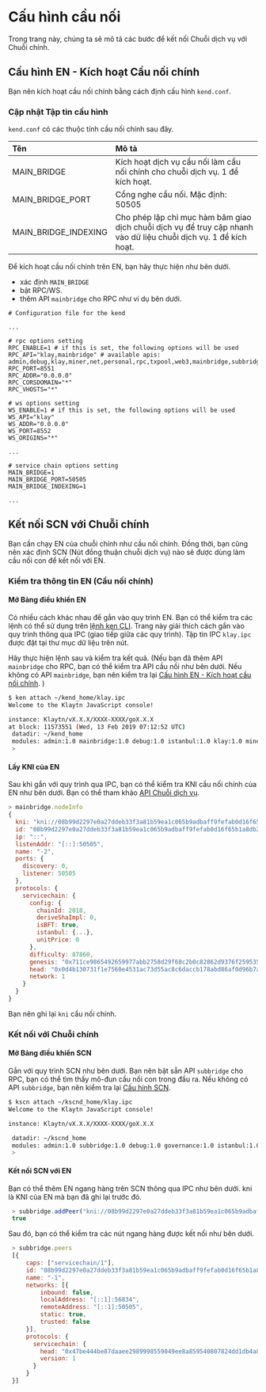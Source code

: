 # Cấu hình cầu nối

Trong trang này, chúng ta sẽ mô tả các bước để kết nối Chuỗi dịch vụ với Chuỗi chính.

## Cấu hình EN - Kích hoạt Cầu nối chính <a id="en-configuration-enable-main-bridge"></a>

Bạn nên kích hoạt cầu nối chính bằng cách định cấu hình `kend.conf`.

### Cập nhật Tập tin cấu hình <a id="update-the-configuration-file"></a>

`kend.conf` có các thuộc tính cầu nối chính sau đây.

| Tên                                                            | Mô tả                                                                                                             |
| :------------------------------------------------------------- | :---------------------------------------------------------------------------------------------------------------- |
| MAIN_BRIDGE                               | Kích hoạt dịch vụ cầu nối làm cầu nối chính cho chuỗi dịch vụ. 1 để kích hoạt.                                    |
| MAIN_BRIDGE_PORT     | Cổng nghe cầu nối. Mặc định: 50505                                                                                |
| MAIN_BRIDGE_INDEXING | Cho phép lập chỉ mục hàm băm giao dịch chuỗi dịch vụ để truy cập nhanh vào dữ liệu chuỗi dịch vụ. 1 để kích hoạt. |

Để kích hoạt cầu nối chính trên EN, bạn hãy thực hiện như bên dưới.

- xác định `MAIN_BRIDGE`
- bật RPC/WS.
- thêm API `mainbridge` cho RPC như ví dụ bên dưới.

```text
# Configuration file for the kend

...

# rpc options setting
RPC_ENABLE=1 # if this is set, the following options will be used
RPC_API="klay,mainbridge" # available apis: admin,debug,klay,miner,net,personal,rpc,txpool,web3,mainbridge,subbridge
RPC_PORT=8551
RPC_ADDR="0.0.0.0"
RPC_CORSDOMAIN="*"
RPC_VHOSTS="*"

# ws options setting
WS_ENABLE=1 # if this is set, the following options will be used
WS_API="klay" 
WS_ADDR="0.0.0.0"
WS_PORT=8552
WS_ORIGINS="*"

...

# service chain options setting
MAIN_BRIDGE=1
MAIN_BRIDGE_PORT=50505
MAIN_BRIDGE_INDEXING=1

...
```

## Kết nối SCN với Chuỗi chính <a id="connect-scn-to-the-main-chain"></a>

Bạn cần chạy EN của chuỗi chính như cầu nối chính. Đồng thời, bạn cũng nên xác định SCN (Nút đồng thuận chuỗi dịch vụ) nào sẽ được dùng làm cầu nối con để kết nối với EN.

### Kiểm tra thông tin EN (Cầu nối chính) <a id="check-en-(main-bridge)-information"></a>

#### Mở Bảng điều khiển EN <a id="open-en-console"></a>

Có nhiều cách khác nhau để gắn vào quy trình EN. Bạn có thể kiểm tra các lệnh có thể sử dụng trên [lệnh ken CLI](../../../nodes/endpoint-node/ken-cli-commands.md). Trang này giải thích cách gắn vào quy trình thông qua IPC (giao tiếp giữa các quy trình). Tập tin IPC `klay.ipc` được đặt tại thư mục dữ liệu trên nút.

Hãy thực hiện lệnh sau và kiểm tra kết quả. (Nếu bạn đã thêm API `mainbridge` cho RPC, bạn có thể kiểm tra API cầu nối như bên dưới. Nếu không có API `mainbridge`, bạn nên kiểm tra lại [Cấu hình EN - Kích hoạt cầu nối chính](#en-configuration-enable-main-bridge). )

```bash
$ ken attach ~/kend_home/klay.ipc
Welcome to the Klaytn JavaScript console!

instance: Klaytn/vX.X.X/XXXX-XXXX/goX.X.X
at block: 11573551 (Wed, 13 Feb 2019 07:12:52 UTC)
 datadir: ~/kend_home
 modules: admin:1.0 mainbridge:1.0 debug:1.0 istanbul:1.0 klay:1.0 miner:1.0 net:1.0 personal:1.0 rpc:1.0 txpool:1.0
 >
```

#### Lấy KNI của EN <a id="get-the-ens-kni"></a>

Sau khi gắn với quy trình qua IPC, bạn có thể kiểm tra KNI cầu nối chính của EN như bên dưới. Bạn có thể tham khảo [API Chuỗi dịch vụ](../../../references/service-chain-api/subbridge.md).

```javascript
> mainbridge.nodeInfo
{
  kni: "kni://08b99d2297e0a27ddeb33f3a81b59ea1c065b9adbaff9fefab0d16f65b1a8db22939a104c24447e9aca521c158922ca912476b544baf48995a382d88886e0a37@[::]:50505?discport=0",
  id: "08b99d2297e0a27ddeb33f3a81b59ea1c065b9adbaff9fefab0d16f65b1a8db22939a104c24447e9aca521c158922ca912476b544baf48995a382d88886e0a37",
  ip: "::",
  listenAddr: "[::]:50505",
  name: "-2",
  ports: {
    discovery: 0,
    listener: 50505
  },
  protocols: {
    servicechain: {
      config: {
        chainId: 2018,
        deriveShaImpl: 0,
        isBFT: true,
        istanbul: {...},
        unitPrice: 0
      },
      difficulty: 87860,
      genesis: "0x711ce9865492659977abb2758d29f68c2b0c82862d9376f25953579f64f95b58",
      head: "0x0d4b130731f1e7560e4531ac73d55ac8c6daccb178abd86af0d96b7aafded7c5",
      network: 1
    }
  }
}
```

Bạn nên ghi lại `kni` cầu nối chính.

### Kết nối với Chuỗi chính <a id="connect-to-the-main-chain"></a>

#### Mở Bảng điều khiển SCN <a id="open-scn-console"></a>

Gắn với quy trình SCN như bên dưới. Bạn nên bật sẵn API `subbridge` cho RPC, bạn có thể tìm thấy mô-đun cầu nối con trong đầu ra. Nếu không có API `subbridge`, bạn nên kiểm tra lại [Cấu hình SCN](../install-service-chain.md#configuration-of-the-scn).

```bash
$ kscn attach ~/kscnd_home/klay.ipc
Welcome to the Klaytn JavaScript console!

instance: Klaytn/vX.X.X/XXXX-XXXX/goX.X.X

 datadir: ~/kscnd_home
 modules: admin:1.0 subbridge:1.0 debug:1.0 governance:1.0 istanbul:1.0 klay:1.0 miner:1.0 net:1.0 personal:1.0 rpc:1.0 servicechain:1.0 txpool:1.0
 >
```

#### Kết nối SCN với EN <a id="connect-scn-with-en"></a>

Bạn có thể thêm EN ngang hàng trên SCN thông qua IPC như bên dưới. kni là KNI của EN mà bạn đã ghi lại trước đó.

```javascript
 > subbridge.addPeer("kni://08b99d2297e0a27ddeb33f3a81b59ea1c065b9adbaff9fefab0d16f65b1a8db22939a104c24447e9aca521c158922ca912476b544baf48995a382d88886e0a37@[::]:50505?discport=0")
 true
```

Sau đó, bạn có thể kiểm tra các nút ngang hàng được kết nối như bên dưới.

```javascript
 > subbridge.peers
 [{
     caps: ["servicechain/1"],
     id: "08b99d2297e0a27ddeb33f3a81b59ea1c065b9adbaff9fefab0d16f65b1a8db22939a104c24447e9aca521c158922ca912476b544baf48995a382d88886e0a37",
     name: "-1",
     networks: [{
         inbound: false,
         localAddress: "[::1]:56834",
         remoteAddress: "[::1]:50505",
         static: true,
         trusted: false
     }],
     protocols: {
       servicechain: {
         head: "0x47be444be87daaee2989998559049ee8a859540807824dd1db4a80ea6cb42293",
         version: 1
       }
     }
 }]
```
